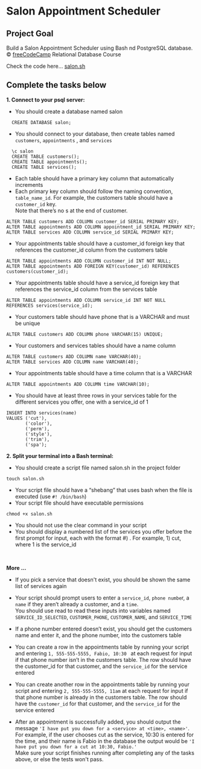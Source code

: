 
# Salon Appointment Scheduler

## Project Goal
Build a Salon Appointment Scheduler using Bash nd PostgreSQL database. <br/>
:copyright: [freeCodeCamp](https://www.freecodecamp.org/learn/relational-database/) Relational Database Course  <br/>

Check the code here... [salon.sh](salon.sh)


## Complete the tasks below

**1. Connect to your psql server:** <br/> 
- You should create a database named salon
~~~~~~~~~~~~~~~~~~~~
  CREATE DATABASE salon;
~~~~~~~~~~~~~~~~~~~~

- You should connect to your database, then create tables named `customers`, `appointments` , and `services`
~~~~~~~~~~~~~~~~~~~~
  \c salon 
  CREATE TABLE customers(); 
  CREATE TABLE appointments(); 
  CREATE TABLE services();
~~~~~~~~~~~~~~~~~~~~

- Each table should have a primary key column that automatically increments <br/>
- Each primary key column should follow the naming convention, `table_name_id`. For example, the customers table should have a `customer_id` key. <br/>
  Note that there’s no s at the end of customer. <br/>
~~~~~~~~~~~~~~~~~~~~
ALTER TABLE customers ADD COLUMN customer_id SERIAL PRIMARY KEY; 
ALTER TABLE appointments ADD COLUMN appointment_id SERIAL PRIMARY KEY;
ALTER TABLE services ADD COLUMN service_id SERIAL PRIMARY KEY;
~~~~~~~~~~~~~~~~~~~~

- Your appointments table should have a customer_id foreign key that references the customer_id column from the customers table
~~~~~~~~~~~~~~~~~~~~  
ALTER TABLE appointments ADD COLUMN customer_id INT NOT NULL; 
ALTER TABLE appointments ADD FOREIGN KEY(customer_id) REFERENCES customers(customer_id);
~~~~~~~~~~~~~~~~~~~~

- Your appointments table should have a service_id foreign key that references the service_id column from the services table
~~~~~~~~~~~~~~~~~~~~
ALTER TABLE appointments ADD COLUMN service_id INT NOT NULL  REFERENCES services(service_id);
~~~~~~~~~~~~~~~~~~~~

- Your customers table should have phone that is a VARCHAR and must be unique
~~~~~~~~~~~~~~~~~~~~
ALTER TABLE customers ADD COLUMN phone VARCHAR(15) UNIQUE;
~~~~~~~~~~~~~~~~~~~~

- Your customers and services tables should have a name column
~~~~~~~~~~~~~~~~~~~~
ALTER TABLE customers ADD COLUMN name VARCHAR(40);
ALTER TABLE services ADD COLUMN name VARCHAR(40);
~~~~~~~~~~~~~~~~~~~~

- Your appointments table should have a time column that is a VARCHAR
~~~~~~~~~~~~~~~~~~~~
ALTER TABLE appointments ADD COLUMN time VARCHAR(10);
~~~~~~~~~~~~~~~~~~~~

- You should have at least three rows in your services table for the different services you offer, one with a service_id of 1
~~~~~~~~~~~~~~~~~~~~
INSERT INTO services(name) 
VALUES ('cut'), 
       ('color'),
       ('perm'),
       ('style'),
       ('trim'),
       ('spa');
~~~~~~~~~~~~~~~~~~~~


**2. Split your terminal into a Bash terminal:** <br/>
- You should create a script file named salon.sh in the project folder
~~~~~~~~~~~~~~~~~~~~
touch salon.sh
~~~~~~~~~~~~~~~~~~~~

- Your script file should have a “shebang” that uses bash when the file is executed (use `#! /bin/bash`) <br/>
- Your script file should have executable permissions
~~~~~~~~~~~~~~~~~~~~
chmod +x salon.sh
~~~~~~~~~~~~~~~~~~~~

- You should not use the clear command in your script
- You should display a numbered list of the services you offer before the first prompt for input, each with the format #) <service>. 
  For example, 1) cut, where 1 is the service_id
<br/>

**More ...**

- If you pick a service that doesn't exist, you should be shown the same list of services again

- Your script should prompt users to enter a `service_id`, `phone numbe`r, a `name` if they aren’t already a customer, and a `time`.  <br/>
  You should use read to read these inputs into variables named `SERVICE_ID_SELECTED`, `CUSTOMER_PHONE`, `CUSTOMER_NAME`, and `SERVICE_TIME`

- If a phone number entered doesn’t exist, you should get the customers name and enter it, and the phone number, into the customers table

- You can create a row in the appointments table by running your script and entering `1, 555-555-5555, Fabio, 10:30 ` at each request for input if that phone number isn’t in the customers table. 
  The row should have the customer_id for that customer, and the `service_id` for the service entered

- You can create another row in the appointments table by running your script and entering `2, 555-555-5555, 11am` at each request for input if that phone number is already in the customers table. 
  The row should have the `customer_id` for that customer, and the `service_id` for the service entered

- After an appointment is successfully added, you should output the message `'I have put you down for a <service> at <time>, <name>'`. 
  For example, if the user chooses cut as the service, 10:30 is entered for the time, and their name is Fabio in the database the output would be 
  `'I have put you down for a cut at 10:30, Fabio.'` <br/>
  Make sure your script finishes running after completing any of the tasks above, or else the tests won't pass.

  <br/>
